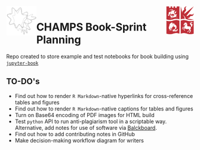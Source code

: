 
<a href="https://champsproject.com/">
  <img src="demo/champsbook/content/images/logo/champs_logo.jpg" width="16%" align="left">
</a>    
  
<a href="http://www.bristol.ac.uk/maths/">
    <img src="demo/champsbook/content/images/logo/uob-logo.png" width="15%" align="right">
</a>



# CHAMPS Book-Sprint Planning

Repo created to store example and test notebooks for book building using [`jupyter-book`](https://github.com/jupyter/jupyter-book) 
 


## TO-DO's


* Find out how to render `R Markdown`-native hyperlinks for cross-reference tables and figures 
* Find out how to render `R Markdown`-native captions for tables and figures
* Turn on Base64 encoding of PDF images for HTML build
* Test `python` API to run anti-plagiarism tool in a scriptable way. Alternative, add notes for use of software via [Balckboard](https://www.ole.bris.ac.uk/). 
* Find out how to add contributing notes in GitHub
* Make decision-making workflow diagram for writers

```python

```
